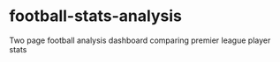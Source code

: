 # football-stats-analysis
Two page football analysis dashboard comparing premier league player stats
